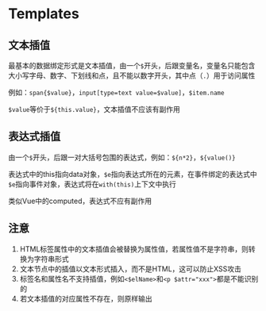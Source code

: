 # Templates

## 文本插值
最基本的数据绑定形式是文本插值，由一个`$`开头，后跟变量名，变量名只能包含大小写字母、数字、下划线和点，且不能以数字开头，其中点（`.`）用于访问属性

例如：`span{$value}`，`input[type=text value=$value]`，`$item.name`

`$value`等价于`${this.value}`，文本插值不应该有副作用

## 表达式插值
由一个`$`开头，后跟一对大括号包围的表达式，例如：`${n*2}`，`${value()}`

表达式中的this指向data对象，`$e`指向表达式所在的元素，在事件绑定的表达式中`$e`指向事件对象，表达式将在`with(this)`上下文中执行

类似Vue中的computed，表达式不应有副作用

## 注意

1. HTML标签属性中的文本插值会被替换为属性值，若属性值不是字符串，则转换为字符串形式
2. 文本节点中的插值以文本形式插入，而不是HTML，这可以防止XSS攻击
3. 标签名和属性名不支持插值，例如`<$elName>`和`<p $attr="xxx">`都是不能识别的
4. 若文本插值的对应属性不存在，则原样输出
